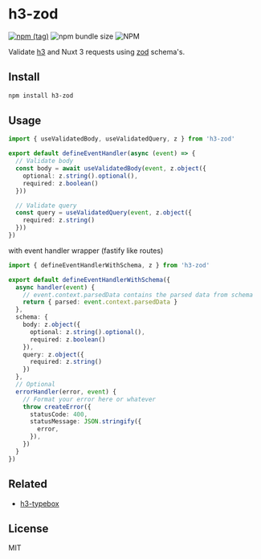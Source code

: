 # h3-zod

[![npm (tag)](https://img.shields.io/npm/v/h3-zod?style=flat&colorA=000000&colorB=000000)](https://www.npmjs.com/package/h3-zod) ![npm bundle size](https://img.shields.io/bundlephobia/minzip/h3-zod?style=flat&colorA=000000&colorB=000000) ![NPM](https://img.shields.io/npm/l/h3-zod?style=flat&colorA=000000&colorB=000000)

Validate [h3](https://github.com/unjs/h3) and Nuxt 3 requests using [zod](https://github.com/colinhacks/zod) schema's.

## Install

```bash
npm install h3-zod
```

## Usage

```ts
import { useValidatedBody, useValidatedQuery, z } from 'h3-zod'

export default defineEventHandler(async (event) => {
  // Validate body
  const body = await useValidatedBody(event, z.object({
    optional: z.string().optional(),
    required: z.boolean()
  }))

  // Validate query
  const query = useValidatedQuery(event, z.object({
    required: z.string()
  }))
})
```

with event handler wrapper (fastify like routes)

```ts
import { defineEventHandlerWithSchema, z } from 'h3-zod'

export default defineEventHandlerWithSchema({
  async handler(event) {
    // event.context.parsedData contains the parsed data from schema
    return { parsed: event.context.parsedData }
  },
  schema: {
    body: z.object({
      optional: z.string().optional(),
      required: z.boolean()
    }),
    query: z.object({
      required: z.string()
    })
  },
  // Optional
  errorHandler(error, event) {
    // Format your error here or whatever
    throw createError({
      statusCode: 400,
      statusMessage: JSON.stringify({
        error,
      }),
    })
  }
})
```

## Related

- [h3-typebox](https://github.com/kevinmarrec/h3-typebox)

## License

MIT
